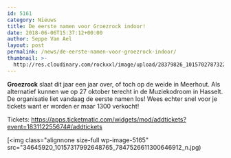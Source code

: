 ```yaml
---
id: 5161
category: Nieuws
title: De eerste namen voor Groezrock indoor!
date: 2018-06-06T15:37:12+00:00
author: Seppe Van Ael
layout: post
permalink: /news/de-eerste-namen-voor-groezrock-indoor/
thumbnail: >-
  http://res.cloudinary.com/rockxxl/image/upload/28379826_10157027873223765_2714884604427516998_n.jpg
---
```

**Groezrock** slaat dit jaar een jaar over, of toch op de weide in Meerhout. Als alternatief kunnen we op 27 oktober terecht in de Muziekodroom in Hasselt. De organisatie liet vandaag de eerste namen los! Wees echter snel voor je tickets want er worden er maar 1300 verkocht!

Tickets: https://apps.ticketmatic.com/widgets/mod/addtickets?event=183112255674#/addtickets

[<img class="alignnone size-full wp-image-5165" src="34645920_10157317992648765_7847526611300646912_n.jpg)